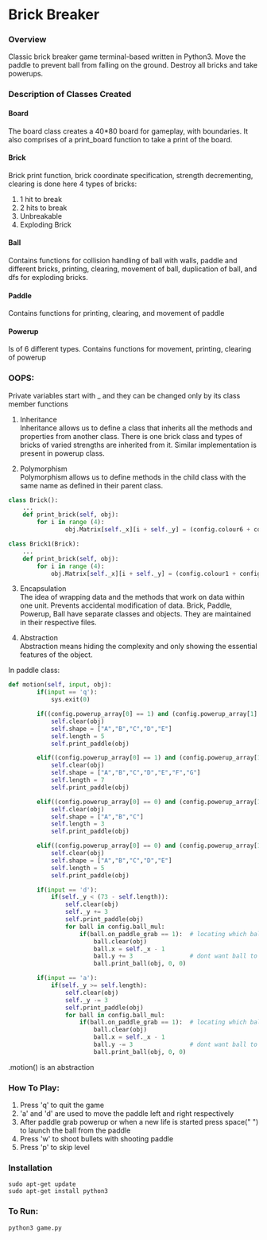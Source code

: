 # Brick Breaker

### Overview
Classic brick breaker game terminal-based written in Python3. Move the paddle to prevent ball from falling on the ground. Destroy all bricks and take powerups.

### Description of Classes Created
#### Board
The board class creates a 40*80 board for gameplay, with boundaries. It also comprises of a print_board function to take a print of the board.

#### Brick
Brick print function, brick coordinate specification, strength decrementing, clearing is done here
4 types of bricks:
1. 1 hit to break
2. 2 hits to break
3. Unbreakable
4. Exploding Brick

#### Ball
Contains functions for collision handling of ball with walls, paddle and different bricks, printing, clearing, movement of ball, duplication of ball, and dfs for exploding bricks.

#### Paddle
Contains functions for printing, clearing, and movement of paddle

#### Powerup
Is of 6 different types. Contains functions for movement, printing, clearing of powerup

### OOPS:
Private variables start with _ and they can be changed only by its class member functions

1. Inheritance\
Inheritance allows us to define a class that inherits all the methods and properties from another class. 
There is one brick class and types of bricks of varied strengths are inherited from it.
Similar implementation is present in powerup class.

2. Polymorphism\
Polymorphism allows us to define methods in the child class with the same name as defined in their parent class.

```python
class Brick():
    ...
    def print_brick(self, obj):
		for i in range (4):
				obj.Matrix[self._x][i + self._y] = (config.colour6 + config.shape4[i])
```
```python
class Brick1(Brick):
    ...
    def print_brick(self, obj):
		for i in range (4):
			obj.Matrix[self._x][i + self._y] = (config.colour1 + config.shape1[i])
```

3. Encapsulation\
The idea of wrapping data and the methods that work on data within one unit. Prevents accidental modification of data.
Brick, Paddle, Powerup, Ball have separate classes and objects. They are maintained in their respective files.

4. Abstraction\
Abstraction means hiding the complexity and only showing the essential features of the object.

In paddle class:
```python
def motion(self, input, obj):
		if(input == 'q'):
			sys.exit(0)

		if((config.powerup_array[0] == 1) and (config.powerup_array[1] == 1)):
			self.clear(obj)
			self.shape = ["A","B","C","D","E"]
			self.length = 5
			self.print_paddle(obj)

		elif((config.powerup_array[0] == 1) and (config.powerup_array[1] == 0)):
			self.clear(obj)
			self.shape = ["A","B","C","D","E","F","G"]
			self.length = 7
			self.print_paddle(obj)

		elif((config.powerup_array[0] == 0) and (config.powerup_array[1] == 1)):
			self.clear(obj)
			self.shape = ["A","B","C"]
			self.length = 3
			self.print_paddle(obj)

		elif((config.powerup_array[0] == 0) and (config.powerup_array[1] == 0)):
			self.clear(obj)
			self.shape = ["A","B","C","D","E"]
			self.length = 5
			self.print_paddle(obj)

		if(input == 'd'):
			if(self._y < (73 - self.length)):
				self.clear(obj)
				self._y += 3
				self.print_paddle(obj)
				for ball in config.ball_mul:
					if(ball.on_paddle_grab == 1):  # locating which ball is on paddle
						ball.clear(obj)
						ball.x = self._x - 1
						ball.y += 3                # dont want ball to always start from centre of paddle
						ball.print_ball(obj, 0, 0)

		if(input == 'a'):
			if(self._y >= self.length):
				self.clear(obj)
				self._y -= 3
				self.print_paddle(obj)
				for ball in config.ball_mul:
					if(ball.on_paddle_grab == 1):  # locating which ball is on paddle
						ball.clear(obj)
						ball.x = self._x - 1
						ball.y -= 3                # dont want ball to always start from centre of paddle
						ball.print_ball(obj, 0, 0)
```
.motion() is an abstraction

### How To Play:
1. Press 'q' to quit the game
2. 'a' and 'd' are used to move the paddle left and right respectively
3. After paddle grab powerup or when a new life is started press space(" ") to launch the ball from the paddle
4. Press 'w' to shoot bullets with shooting paddle
5. Press 'p' to skip level

### Installation
```
sudo apt-get update
sudo apt-get install python3
```
### To Run:
```
python3 game.py
```